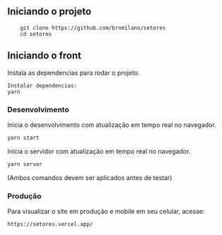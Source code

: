 ## Iniciando o projeto

```
    git clone https://github.com/brnmilano/setores
    cd setores
```

## Iniciando o front

Instala as dependencias para rodar o projeto.

```
Instalar dependencias:
yarn
```

### Desenvolvimento

Inicia o desenvolvimento com atualização em tempo real no navegador.

```sh
yarn start
```

Inicia o servidor com atualização em tempo real no navegador.

```sh
yarn server
```

(Ambos comandos devem ser aplicados antes de testar)

### Produção

Para visualizar o site em produção e mobile em seu celular, acesse:

```
https://setores.vercel.app/
```
